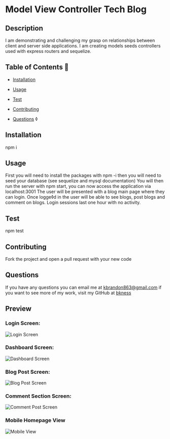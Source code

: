 # Model View Controller Tech Blog


## Description 
I am demonstrating and challenging my grasp on relationships between client and server side applications. I am creating models seeds controllers used with express routers and sequelize. 

## Table of Contents 📝

- [Installation](#installation)
- [Usage](#usage)
- [Test](#test)
- [Contributing](#contributing)

- [Questions](#questions-📝)
◊
## Installation 
npm i

## Usage
First you will need to install the packages with npm -i then you will need to seed your database (see sequelize and mysql documentation) You will then run the server with npm start, you can now access the application via localhost:3001 The user will be presented with a blog main page where they can login. Once logge◊d in the user will be able to see blogs, post blogs and comment on blogs. Login sessions last one hour with no activity.

## Test 
npm test

## Contributing
Fork the project and open a pull request with your new code



## Questions
If you have any questions you can email me at kbrandon863@gmail.com if you want to see more of my work, visit my GitHub at [bkness](https://github.com/bkness)



## Preview


### Login Screen:
![Login Screen](https://github.com/bkness/model-view-controller/assets/123907755/7031f918-e83f-4561-b3ff-03ad791e587e)

### Dashboard Screen:
![Dashboard Screen](https://github.com/bkness/model-view-controller/assets/123907755/cf4463f5-8ca5-4206-898a-e369b54d3598)

### Blog Post Screen: 
![Blog Post Screen](https://github.com/bkness/model-view-controller/assets/123907755/70a0efd9-2340-4d2a-9d34-b86ecae23686)

### Comment Section Screen:
![Comment Post Screen](https://github.com/bkness/model-view-controller/assets/123907755/21fa0918-7819-4beb-b44c-bdc2c0ec35ce)

### Mobile Homepage View
![Mobile View](https://github.com/bkness/model-view-controller/assets/123907755/84baefd4-d4d5-4fe3-99da-8b7134a55032)


